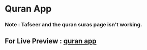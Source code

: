 # Quran App


### Note : Tafseer and the quran suras page isn't working.

## For Live Preview : [quran app](https://naughty-wilson-86236f.netlify.app/)
